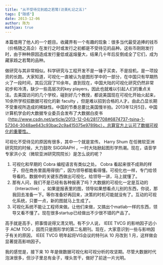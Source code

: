```yaml
---
title: "从不受待见到趋之若鹜(访美札记之五)"
tags: ["随感"]
date: 2013-12-06
author: 陈为
mathjax: true
---
```




本篇借用了他人的一个题目。收藏界有一个有趣的现象：很多当代最受追捧的钱币（价格随之高企）在发行之时或发行之初都是不受待见的品种。这些币刚刚发行时，由于种种原因造成发行量低或返熔量大，结果几十年后反倒成全了它们，成为藏家趋之若鹜的品种。

做研究与其非常相似。科学研究与工程开发不是一锤子买卖，不是投机，是一项投资的长跑。大家知道，可视化一直被认为是图形学中的一部分，在中国只有早期热火了一段时间，其后沉寂了10余年。直到现在，中国大陆的可视化研究仍然非常初步和冷清，缺少一些高层次的key players，因此也就难以引起人们的重点关注。去美国访问的几个学校，碰到好几个教授，都说美国现在可视化开始火起来，10余所学校招数据可视化的新 faculty ，但是难以招到合格的人才。由此凸显长期不受重视所造成的稀缺性。中国的节奏总要比美国慢半拍。2013年12月5日，中国计算机学会的大数据专业委员会发布了大数据白皮书（http://www.csdn.net/article/2013-12-04/2817708#6874737-tsina-1-57304-3048ae643c93bac2c9a415075e9789bc），总算官方上认可了数据可视化的重要性。

可视化不受待见的原因有很多，其中一个就是宣传。 Harry Shum 在任微软亚洲研究院的时候，大力鼓吹 SIGGRAPH ，一时大陆掀起图形学热潮。现在，语音学专家洪小文（微软亚洲研究院院长）是怎么说的呢？

1. 可视化和早期的 Cobra 编程语言有类似之处。 Cobra 看起来很不成熟的样子，但在商务里面用得很广，因为领导都能看得懂。可视化也一样，专门给领导看的。数据中的关键东西做出可视化，给领导一讲，马上就懂了。
2. 那有人问，我们不是已经有各种报表了吗？大数据的可视化一定是互动的 （Interactive） 。如果是报表里的图，领导如果想看点儿别的东西，你说，那我回去准备一下。等你准备好再回来，决策的时机可能就没有了。互动的可视化系统，只要一点，新的图就马上生成了。
3. 可视化系统不能让工程师来做。让他们来做，又搞出个matlab一样的东西，领导又看不懂了。现在很多startup已经做出不少很不错的产品了。

高手就是高手，把事情说得又清又明。有不少人说， IEEE TVCG 的影响因子远小于 ACM TOG ，因而只是图形学的第二名期刊。现在，大家意识到一些与影响因子有关的原因， IEEE TVCG 明年起将VIS会议的特刊从 10 月改到 1 月，这样做会显著提高影响因子。

我的感觉是，接下来 10 年是做数据可视化和可视分析的攻坚期。尽管大数据时代泡沫很多，但沙子里总有金子，埋头苦干，做好了前途一片光明。
